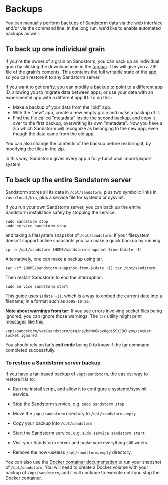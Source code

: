 # Backups

You can manually perform backups of Sandstorm data via the web interface and/or via the command line.
In the long run, we'd like to enable automated backups as well.

## To back up one individual grain

If you're the owner of a grain on Sandstorm, you can back up an individual grain by clicking the
download icon in the [top bar](../using/top-bar.md). This will give you a ZIP file of the grain's
contents. This contains the full writable state of the app, so you can restore it to any Sandstorm
server.

If you want to get crafty, you can modify a backup to point to a different app ID, allowing you to
migrate data between apps, or use your data with an experimental app with a different app ID. To
do this:
- Make a backup of your data from the "old" app.
- With the "new" app, create a new empty grain and make a backup of it.
- Find the file called "metadata" inside the second backup, and copy it over to the first backup,
  overwriting its own "metadata". Now you have a zip which Sandstorm will recognize as belonging
  to the new app, even though the data came from the old app.

You can also change the contents of the backup before restoring it, by modifying the files in the
zip.

In this way, Sandstorm gives every app a fully-functional import/export system.

## To back up the entire Sandstorm server

Sandstorm stores all its data in `/opt/sandstorm`, plus two symbolic links in `/usr/local/bin`, plus
a service file for systemd or sysvinit.

If you run your own Sandstorm server, you can back up the entire Sandstorm installation safely by
stopping the service:

    sudo sandstorm stop
    sudo service sandstorm stop

and taking a filesystem snapshot of `/opt/sandstorm`. If your filesystem doesn't support online
snapshots you can make a quick backup by running:

    cp -a /opt/sandstorm $HOME/sandstorm-snapshot-from-$(date -I)

Alternatively, one can make a backup using tar.

    tar -cf $HOME/sandstorm-snapshot-from-$(date -I).tar /opt/sandstorm

Then restart Sandstorm to end the interruption:

    sudo service sandstorm start

This guide uses `$(date -I)`, which is a way to embed the current date into a filename, in a format
such as `2005-10-30`.

**Note about warnings from tar:** If you see errors involving socket files being ignored, you can
ignore those warnings. The `tar` utility might print messages like this:

```
/opt/sandstorm/var/sandstorm/grains/bdMmGkov6gpiSSXC9GHysy/socket: socket ignored
```

You should rely on tar's **exit code** being 0 to know if the tar command completed successfully.

### To restore a Sandstorm server backup

If you have a tar-based backup of `/opt/sandstorm`, the easiest way to restore it is to:

- Run the install script, and allow it to configure a systemd/sysvinit service.

- Stop the Sandstorm service, e.g. `sudo sandstorm stop`

- Move the `/opt/sandstorm` directory to `/opt/sandstorm.empty`

- Copy your backup into `/opt/sandstorm`

- Start the Sandstorm service, e.g. `sudo service sandstorm start`

- Visit your Sandstorm server and make sure everything still works.

- Remove the now-useless `/opt/sandstorm.empty` directory.

You can also use the [Docker container
documentation](../install.md#option-6-using-sandstorm-within-docker) to run your snapshot of
`/opt/sandstorm`. You will need to create a Docker volume with your backup of `/opt/sandstorm`, and
it will continue to execute until you stop the Docker container.
